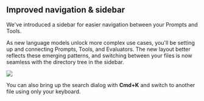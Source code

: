 ## Improved navigation & sidebar

We've introduced a sidebar for easier navigation between your Prompts and Tools. 

As new language models unlock more complex use cases, you'll be setting up and connecting Prompts, Tools, and Evaluators. The new layout better reflects these emerging patterns, and switching between your files is now seamless with the directory tree in the sidebar.

![](../assets/images/d377b49-image.png)

You can also bring up the search dialog with **Cmd+K** and switch to another file using only your keyboard.